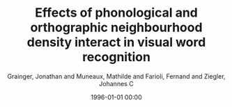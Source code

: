 ---
layout: post
title: Effects of phonological and orthographic neighbourhood density interact in visual word recognition

date: 1996-01-01 00:00
author: Grainger, Jonathan and Muneaux, Mathilde and Farioli, Fernand and Ziegler, Johannes C
journal: Quarterly Journal of Experimental Psychology Section A Human Experimental Psychology

link: https://doi.org/10.1080/02724980443000386

year: 2005
---